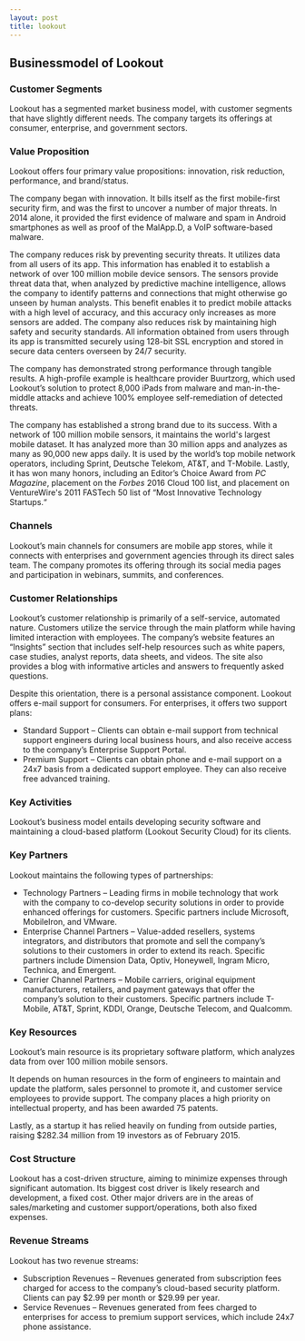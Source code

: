 ```yaml
---
layout: post
title: lookout
---
```


Businessmodel of Lookout
-------------------------

### Customer Segments

Lookout has a segmented market business model, with customer segments that have slightly different needs. The company targets its offerings at consumer, enterprise, and government sectors.

### Value Proposition

Lookout offers four primary value propositions: innovation, risk reduction, performance, and brand/status.

The company began with innovation. It bills itself as the first mobile-first security firm, and was the first to uncover a number of major threats. In 2014 alone, it provided the first evidence of malware and spam in Android smartphones as well as proof of the MalApp.D, a VoIP software-based malware.

The company reduces risk by preventing security threats. It utilizes data from all users of its app. This information has enabled it to establish a network of over 100 million mobile device sensors. The sensors provide threat data that, when analyzed by predictive machine intelligence, allows the company to identify patterns and connections that might otherwise go unseen by human analysts. This benefit enables it to predict mobile attacks with a high level of accuracy, and this accuracy only increases as more sensors are added. The company also reduces risk by maintaining high safety and security standards. All information obtained from users through its app is transmitted securely using 128-bit SSL encryption and stored in secure data centers overseen by 24/7 security.

The company has demonstrated strong performance through tangible results. A high-profile example is healthcare provider Buurtzorg, which used Lookout’s solution to protect 8,000 iPads from malware and man-in-the-middle attacks and achieve 100% employee self-remediation of detected threats.

The company has established a strong brand due to its success. With a network of 100 million mobile sensors, it maintains the world's largest mobile dataset. It has analyzed more than 30 million apps and analyzes as many as 90,000 new apps daily. It is used by the world’s top mobile network operators, including Sprint, Deutsche Telekom, AT&T, and T-Mobile. Lastly, it has won many honors, including an Editor’s Choice Award from *PC Magazine*, placement on the *Forbes* 2016 Cloud 100 list, and placement on VentureWire's 2011 FASTech 50 list of “Most Innovative Technology Startups.“

### Channels

Lookout’s main channels for consumers are mobile app stores, while it connects with enterprises and government agencies through its direct sales team. The company promotes its offering through its social media pages and participation in webinars, summits, and conferences.

### Customer Relationships

Lookout’s customer relationship is primarily of a self-service, automated nature. Customers utilize the service through the main platform while having limited interaction with employees. The company’s website features an “Insights” section that includes self-help resources such as white papers, case studies, analyst reports, data sheets, and videos. The site also provides a blog with informative articles and answers to frequently asked questions.

Despite this orientation, there is a personal assistance component. Lookout offers e-mail support for consumers. For enterprises, it offers two support plans:

 * Standard Support – Clients can obtain e-mail support from technical support engineers during local business hours, and also receive access to the company’s Enterprise Support Portal.
* Premium Support – Clients can obtain phone and e-mail support on a 24x7 basis from a dedicated support employee. They can also receive free advanced training.
 ### Key Activities

Lookout’s business model entails developing security software and maintaining a cloud-based platform (Lookout Security Cloud) for its clients.

### Key Partners

Lookout maintains the following types of partnerships:

 * Technology Partners – Leading firms in mobile technology that work with the company to co-develop security solutions in order to provide enhanced offerings for customers. Specific partners include Microsoft, MobileIron, and VMware.
* Enterprise Channel Partners – Value-added resellers, systems integrators, and distributors that promote and sell the company’s solutions to their customers in order to extend its reach. Specific partners include Dimension Data, Optiv, Honeywell, Ingram Micro, Technica, and Emergent.
* Carrier Channel Partners – Mobile carriers, original equipment manufacturers, retailers, and payment gateways that offer the company’s solution to their customers. Specific partners include T-Mobile, AT&T, Sprint, KDDI, Orange, Deutsche Telecom, and Qualcomm.
 ### Key Resources

Lookout’s main resource is its proprietary software platform, which analyzes data from over 100 million mobile sensors.

It depends on human resources in the form of engineers to maintain and update the platform, sales personnel to promote it, and customer service employees to provide support. The company places a high priority on intellectual property, and has been awarded 75 patents.

Lastly, as a startup it has relied heavily on funding from outside parties, raising $282.34 million from 19 investors as of February 2015.

### Cost Structure

Lookout has a cost-driven structure, aiming to minimize expenses through significant automation. Its biggest cost driver is likely research and development, a fixed cost. Other major drivers are in the areas of sales/marketing and customer support/operations, both also fixed expenses.

### Revenue Streams

Lookout has two revenue streams:

 * Subscription Revenues – Revenues generated from subscription fees charged for access to the company’s cloud-based security platform. Clients can pay $2.99 per month or $29.99 per year.
* Service Revenues – Revenues generated from fees charged to enterprises for access to premium support services, which include 24x7 phone assistance.
